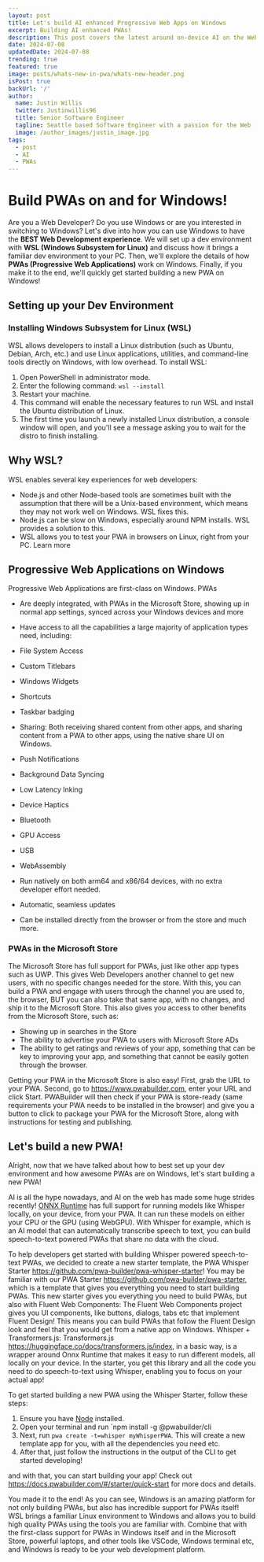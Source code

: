 ```yaml
---
layout: post
title: Let's build AI enhanced Progressive Web Apps on Windows
excerpt: Building AI enhanced PWAs!
description: This post covers the latest around on-device AI on the Web and how to build AI enhanced PWAs on Windows.
date: 2024-07-08
updatedDate: 2024-07-08
trending: true
featured: true
image: posts/whats-new-in-pwa/whats-new-header.png
isPost: true
backUrl: '/'
author:
  name: Justin Willis
  twitter: Justinwillis96
  title: Senior Software Engineer
  tagline: Seattle based Software Engineer with a passion for the Web
  image: /author_images/justin_image.jpg
tags:
  - post
  - AI
  - PWAs
---
```


# Build PWAs on and for Windows!

Are you a Web Developer? Do you use Windows or are you interested in switching to Windows? Let's dive into how you can use Windows to have the **BEST Web Development experience**. We will set up a dev environment with **WSL (Windows Subsystem for Linux)** and discuss how it brings a familiar dev environment to your PC. Then, we'll explore the details of how **PWAs (Progressive Web Applications)** work on Windows. Finally, if you make it to the end, we'll quickly get started building a new PWA on Windows!

## Setting up your Dev Environment

### Installing Windows Subsystem for Linux (WSL)

WSL allows developers to install a Linux distribution (such as Ubuntu, Debian, Arch, etc.) and use Linux applications, utilities, and command-line tools directly on Windows, with low overhead. To install WSL:
1. Open PowerShell in administrator mode.
2. Enter the following command: `wsl --install`
3. Restart your machine.
4. This command will enable the necessary features to run WSL and install the Ubuntu distribution of Linux.
5. The first time you launch a newly installed Linux distribution, a console window will open, and you'll see a message asking you to wait for the distro to finish installing.

## Why WSL?

WSL enables several key experiences for web developers:
- Node.js and other Node-based tools are sometimes built with the assumption that there will be a Unix-based environment, which means they may not work well on Windows. WSL fixes this.
- Node.js can be slow on Windows, especially around NPM installs. WSL provides a solution to this.
- WSL allows you to test your PWA in browsers on Linux, right from your PC. Learn more

## Progressive Web Applications on Windows

Progressive Web Applications are first-class on Windows. PWAs
- Are deeply integrated, with PWAs in the Microsoft Store, showing up in normal app settings, synced across your Windows devices and more
- Have access to all the capabilities a large majority of application types need, including:
- File System Access
- Custom Titlebars
- Windows Widgets
- Shortcuts
- Taskbar badging
- Sharing: Both receiving shared content from other apps, and sharing content from a PWA to other apps, using the native share UI on Windows.
- Push Notifications
- Background Data Syncing
- Low Latency Inking
- Device Haptics
- Bluetooth
- GPU Access
- USB
- WebAssembly

- Run natively on both arm64 and x86/64 devices, with no extra developer effort needed.
- Automatic, seamless updates
- Can be installed directly from the browser or from the store
and much more. 

### PWAs in the Microsoft Store
The Microsoft Store has full support for PWAs, just like other app types such as UWP. This gives Web Developers another channel to get new users, with no specific changes needed for the store. With this, you can build a PWA and engage with users through the channel you are used to, the browser, BUT you can also take that same app, with no changes, and ship it to the Microsoft Store. This also gives you access to other benefits from the Microsoft Store, such as:
- Showing up in searches in the Store
- The ability to advertise your PWA to users with Microsoft Store ADs
- The ability to get ratings and reviews of your app, something that can be key to improving your app, and something that cannot be easily gotten through the browser. 

Getting your PWA in the Microsoft Store is also easy! First, grab the URL to your PWA. Second, go to https://www.pwabuilder.com, enter your URL and click Start. PWABuilder will then check if your PWA is store-ready (same requirements your PWA needs to be installed in the browser) and give you a button to click to package your PWA for the Microsoft Store, along with instructions for testing and publishing.

## Let's build a new PWA!

Alright, now that we have talked about how to best set up your dev environment and how awesome PWAs are on Windows, let's start building a new PWA!

AI is all the hype nowadays, and AI on the web has made some huge strides recently! [ONNX Runtime](https://onnxruntime.ai/docs/get-started/with-javascript/web.html) has full support for running models like Whisper locally, on your device, from your PWA. It can run these models on either your CPU or the GPU (using WebGPU). With Whisper for example, which is an AI model that can automatically transcribe speech to text, you can build speech-to-text powered PWAs that share no data with the cloud.

To help developers get started with building Whisper powered speech-to-text PWAs, we decided to create a new starter template, the PWA Whisper Starter https://github.com/pwa-builder/pwa-whisper-starter! You may be familiar with our PWA Starter https://github.com/pwa-builder/pwa-starter, which is a template that gives you everything you need to start building PWAs. This new starter gives you everything you need to build PWAs, but also with
Fluent Web Components: The Fluent Web Components project gives you UI components, like buttons, dialogs, tabs etc that implement Fluent Design! This means you can build PWAs that follow the Fluent Design look and feel that you would get from a native app on Windows.
Whisper + Transformers.js: Transformers.js https://huggingface.co/docs/transformers.js/index, in a basic way, is a wrapper around Onnx Runtime that makes it easy to run different models, all locally on your device. In the starter, you get this library and all the code you need to do speech-to-text using Whisper, enabling you to focus on your actual app!

To get started building a new PWA using the Whisper Starter, follow these steps:
1. Ensure you have [Node](https://nodejs.org/en) installed.
2. Open your terminal and run `npm install -g @pwabuilder/cli
3. Next, run `pwa create -t=whisper myWhisperPWA`. This will create a new template app for you, with all the dependencies you need etc.
4. After that, just follow the instructions in the output of the CLI to get started developing!

and with that, you can start building your app! Check out https://docs.pwabuilder.com/#/starter/quick-start for more docs and details.


You made it to the end! As you can see, Windows is an amazing platform for not only building PWAs, but also has incredible support for PWAs itself! WSL brings a familiar Linux environment to Windows and allows you to build high quality PWAs using the tools you are familiar with. Combine that with the first-class support for PWAs in Windows itself and in the Microsoft Store, powerful laptops, and other tools like VSCode, Windows terminal etc, and Windows is ready to be your web development platform.

